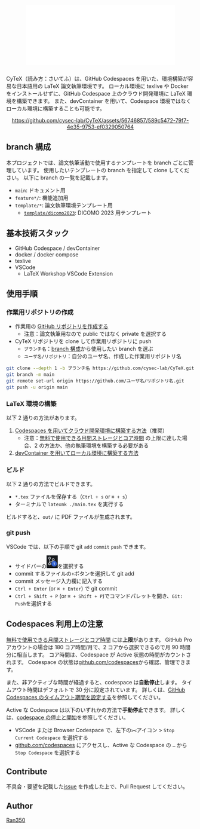 <div align="center">

# ![CyTeX](image/CyTeX.svg)

</div>

CyTeX（読み方：さいてふ）は、GitHub Codespaces を用いた、環境構築が容易な日本語用の LaTeX 論文執筆環境です。
ローカル環境に texlive や Docker をインストールせずに、GitHub Codespace 上のクラウド開発環境に LaTeX 環境を構築できます。
また、devContainer を用いて、Codespace 環境ではなくローカル環境に構築することも可能です。

<div align="center">
  
https://github.com/cysec-lab/CyTeX/assets/56746857/589c5472-79f7-4e35-9753-ef0329050764

</div>

## branch 構成

本プロジェクトでは、論文執筆活動で使用するテンプレートを branch ごとに管理しています。
使用したいテンプレートの branch を指定して clone してください。
以下に branch の一覧を記載します。

- `main`: ドキュメント用
- `feature*/`: 機能追加用
- `template/*`: 論文執筆環境テンプレート用
  - [`template/dicomo2023`](https://github.com/cysec-lab/CyTeX/tree/template/dicomo2023): DICOMO 2023 用テンプレート

## 基本技術スタック

- GitHub Codespace / devContainer
- docker / docker compose
- texlive
- VSCode
  - LaTeX Workshop VSCode Extension

## 使用手順

### 作業用リポジトリの作成

- 作業用の [GitHub リポジトリを作成する](https://docs.github.com/ja/get-started/quickstart/create-a-repo)
  - 注意：論文執筆用なので public ではなく private を選択する
- CyTeX リポジトリを clone して作業用リポジトリに push
  - `ブランチ名`：[branch 構成](README.md#branch-構成)から使用したい branch を選ぶ
  - `ユーザ名/リポジトリ`：自分のユーザ名、作成した作業用リポジトリ名

```sh
git clone --depth 1 -b ブランチ名 https://github.com/cysec-lab/CyTeX.git
git branch -m main
git remote set-url origin https://github.com/ユーザ名/リポジトリ名.git
git push -u origin main
```

### LaTeX 環境の構築

以下 2 通りの方法があります。

1. [Codespaces を用いてクラウド開発環境に構築する方法](how_to_use_codespace.md)（推奨）
   - 注意：[無料で使用できる月間ストレージとコア時間](https://docs.github.com/ja/billing/managing-billing-for-github-codespaces/about-billing-for-github-codespaces#monthly-included-storage-and-core-hours-for-personal-accounts) の上限に達した場合、2 の方法か、他の執筆環境を構築する必要がある
2. [devContainer を用いてローカル環境に構築する方法](how_to_use_devContainer.md)

### ビルド

以下 2 通りの方法でビルドできます。

- `*.tex` ファイルを保存する（`Ctrl + s` or `⌘ + s`）
- ターミナルで `latexmk ./main.tex` を実行する

ビルドすると、`out/` に PDF ファイルが生成されます。

### git push

VSCode では、以下の手順で git `add` `commit` `push` できます。

- サイドバーの<img width="30px" src="image/vscode-git-icon.png"/>を選択する
- commit するファイルの`+`ボタンを選択して git add
- commit メッセージ入力欄に記入する
- `Ctrl + Enter` (or `⌘ + Enter`) で git commit
- `Ctrl + Shift + P` (or `⌘ + Shift + P`)でコマンドパレットを開き、`Git: Push`を選択する

## Codespaces 利用上の注意

[無料で使用できる月間ストレージとコア時間](https://docs.github.com/ja/billing/managing-billing-for-github-codespaces/about-billing-for-github-codespaces#monthly-included-storage-and-core-hours-for-personal-accounts) には**上限**があります。
GitHub Pro アカウントの場合は 180 コア時間/月で、2 コアから選択できるので月 90 時間分に相当します。
コア時間は、Codespace が Active 状態の時間がカウントされます。
Codespace の状態は[github.com/codespaces](https://github.com/codespaces)から確認、管理できます。

また、非アクティブな時間が経過すると、codespace は**自動停止**します。
タイムアウト時間はデフォルトで 30 分に設定されています。
詳しくは、[GitHub Codespaces のタイムアウト期間を設定する](https://docs.github.com/ja/codespaces/customizing-your-codespace/setting-your-timeout-period-for-github-codespaces?tool=webui)を参照してください。

Active な Codespace は以下のいずれかの方法で**手動停止**できます。
詳しくは、[codespace の停止と開始](https://docs.github.com/ja/codespaces/developing-in-codespaces/stopping-and-starting-a-codespace)を参照してください。

- VSCode または Browser Codespace で、左下の`><`アイコン > `Stop Current Codespace` を選択する
- [github.com/codespaces](https://github.com/codespaces) にアクセスし、Active な Codespace の `…` から `Stop Codespace` を選択する

## Contribute

不具合・要望を記載した[issue](https://github.com/cysec-lab/CyTeX/issues) を作成した上で、Pull Request してください。

## Author

[Ran350](https://github.com/Ran350/)
